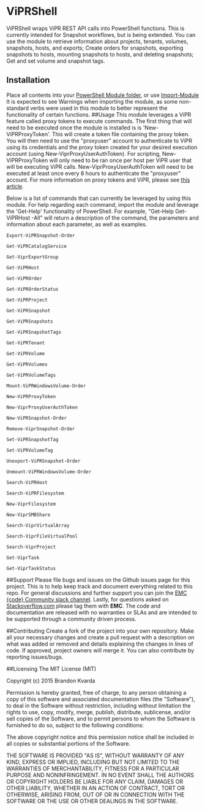 # ViPRShell 

ViPRShell wraps ViPR REST API calls into PowerShell functions. This is currently intended for Snapshot workflows, but is being extended. You can use the module to retrieve information about 
projects, tenants, volumes, snapshots, hosts, and exports; Create orders for snapshots, exporting snapshots to hosts, mounting snapshots to hosts, and deleting snapshots; Get and set volume and snapshot tags.  

## Installation

Place all contents into your [PowerShell Module folder](https://msdn.microsoft.com/en-us/library/dd878350%28v=vs.85%29.aspx), or use [Import-Module](https://technet.microsoft.com/en-us/library/hh849725.aspx)
It is expected to see Warnings when importing the module, as some non-standard verbs were used in this module to better represent the functionality of certain functions. 
##Usage
This module leverages a ViPR feature called proxy tokens to execute commands. The first thing that will need to be executed once the module is installed is is 'New-ViPRProxyToken'. This will create a token file containing the proxy token. 
You will then need to use the "proxyuser" account to authenticate to ViPR using its credentials and the proxy token created for your desired execution account (using New-ViprProxyUserAuthToken). For scripting, New-ViPRProxyToken will
only need to be ran once per host per ViPR user that will be executing ViPR calls. New-ViprProxyUserAuthToken will need to be executed at least once every 8 hours to authenticate the "proxyuser" account. For more information on proxy tokens and ViPR,
please see [this article](http://www.emc.com/techpubs/vipr/run_rest_api_script_proxy_user-4.htm).

Below is a list of commands that can currently be leveraged by using this module. For help regarding each command, import the module and leverage the 'Get-Help' functionality of PowerShell.
For example, "Get-Help Get-ViPRHost -All" will return a description of the command, the parameters and information about each parameter, as well as examples. 
```
Export-ViPRSnapshot-Order
```
```
Get-ViPRCatalogService
```
```
Get-ViprExportGroup
```
```
Get-ViPRHost
```
```
Get-ViPROrder
```
```
Get-ViPROrderStatus
```
```
Get-ViPRProject
```
```
Get-ViPRSnapshot
```
```
Get-ViPRSnapshots
```
```
Get-ViPRSnapshotTags
```
```
Get-ViPRTenant
```
```
Get-ViPRVolume
```
```
Get-ViPRVolumes
```
```
Get-ViPRVolumeTags
```
```
Mount-ViPRWindowsVolume-Order
```
```
New-ViPRProxyToken
```
```
New-ViprProxyUserAuthToken
```
```
New-ViPRSnapshot-Order
```
```
Remove-ViprSnapshot-Order
```
```
Set-ViPRSnapshotTag
```
```
Set-ViPRVolumeTag
```
```
Unexport-ViPRSnapshot-Order
```
```
Unmount-ViPRWindowsVolume-Order
```
```
Search-ViPRHost
```
```
Search-ViPRFilesystem
```
```
New-ViprFilesystem
```
```
New-ViprSMBShare
```
```
Search-ViprVirtualArray
```
```
Search-ViprFileVirtualPool
```
```
Search-ViprProject
```
```
Get-ViprTask
```
```
Get-ViprTaskStatus
```

##Support
Please file bugs and issues on the Github issues page for this project. This is to help keep track and document everything related to this repo. For general discussions and further support you can join the [EMC {code} Community slack channel](http://community.emccode.com/). Lastly, for questions asked on [Stackoverflow.com](https://stackoverflow.com) please tag them with **EMC**. The code and documentation are released with no warranties or SLAs and are intended to be supported through a community driven process. 

##Contributing
Create a fork of the project into your own repository. Make all your necessary changes and create a pull request with a description on what was added or removed and details explaining the changes in lines of code. If approved, project owners will merge it. You can also contribute by reporting issues/bugs. 

##Licensing
The MIT License (MIT)

Copyright (c) 2015 Brandon Kvarda

Permission is hereby granted, free of charge, to any person obtaining a copy of this software and associated documentation files (the "Software"), to deal in the Software without restriction, including without limitation the rights to use, copy, modify, merge, publish, distribute, sublicense, and/or sell copies of the Software, and to permit persons to whom the Software is furnished to do so, subject to the following conditions:

The above copyright notice and this permission notice shall be included in all copies or substantial portions of the Software.

THE SOFTWARE IS PROVIDED "AS IS", WITHOUT WARRANTY OF ANY KIND, EXPRESS OR IMPLIED, INCLUDING BUT NOT LIMITED TO THE WARRANTIES OF MERCHANTABILITY, FITNESS FOR A PARTICULAR PURPOSE AND NONINFRINGEMENT. IN NO EVENT SHALL THE AUTHORS OR COPYRIGHT HOLDERS BE LIABLE FOR ANY CLAIM, DAMAGES OR OTHER LIABILITY, WHETHER IN AN ACTION OF CONTRACT, TORT OR OTHERWISE, ARISING FROM, OUT OF OR IN CONNECTION WITH THE SOFTWARE OR THE USE OR OTHER DEALINGS IN THE SOFTWARE.
